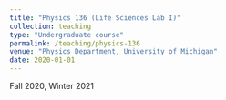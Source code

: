 ```yaml
---
title: "Physics 136 (Life Sciences Lab I)"
collection: teaching
type: "Undergraduate course"
permalink: /teaching/physics-136
venue: "Physics Department, University of Michigan"
date: 2020-01-01
---
```


Fall 2020, Winter 2021
